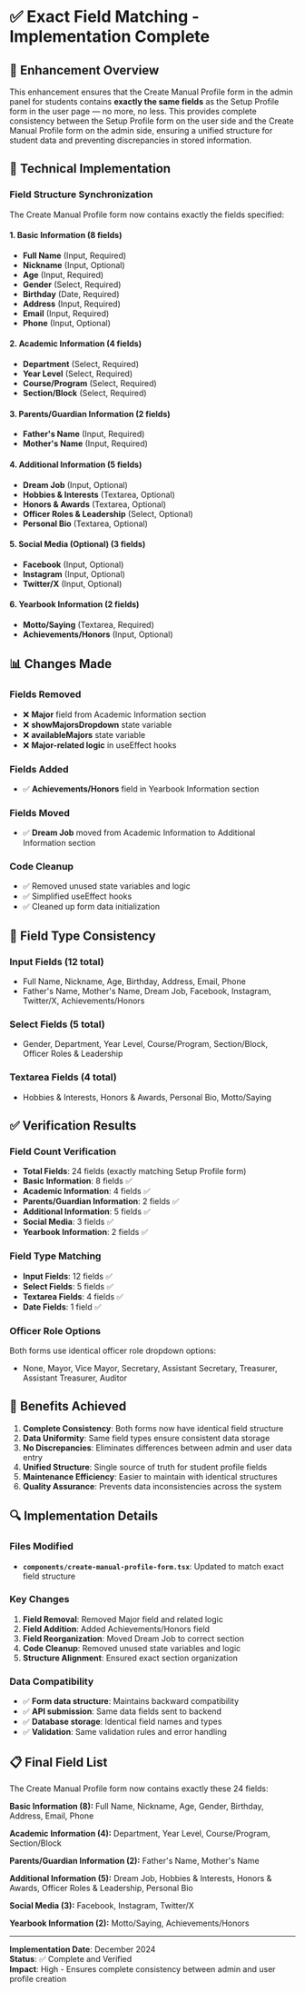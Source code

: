 # ✅ Exact Field Matching - Implementation Complete

## 🎯 **Enhancement Overview**

This enhancement ensures that the Create Manual Profile form in the admin panel for students contains **exactly the same fields** as the Setup Profile form in the user page — no more, no less. This provides complete consistency between the Setup Profile form on the user side and the Create Manual Profile form on the admin side, ensuring a unified structure for student data and preventing discrepancies in stored information.

## 🔧 **Technical Implementation**

### **Field Structure Synchronization**

The Create Manual Profile form now contains exactly the fields specified:

#### **1. Basic Information (8 fields)**
- **Full Name** (Input, Required)
- **Nickname** (Input, Optional)
- **Age** (Input, Required)
- **Gender** (Select, Required)
- **Birthday** (Date, Required)
- **Address** (Input, Required)
- **Email** (Input, Required)
- **Phone** (Input, Optional)

#### **2. Academic Information (4 fields)**
- **Department** (Select, Required)
- **Year Level** (Select, Required)
- **Course/Program** (Select, Required)
- **Section/Block** (Select, Required)

#### **3. Parents/Guardian Information (2 fields)**
- **Father's Name** (Input, Required)
- **Mother's Name** (Input, Required)

#### **4. Additional Information (5 fields)**
- **Dream Job** (Input, Optional)
- **Hobbies & Interests** (Textarea, Optional)
- **Honors & Awards** (Textarea, Optional)
- **Officer Roles & Leadership** (Select, Optional)
- **Personal Bio** (Textarea, Optional)

#### **5. Social Media (Optional) (3 fields)**
- **Facebook** (Input, Optional)
- **Instagram** (Input, Optional)
- **Twitter/X** (Input, Optional)

#### **6. Yearbook Information (2 fields)**
- **Motto/Saying** (Textarea, Required)
- **Achievements/Honors** (Input, Optional)

## 📊 **Changes Made**

### **Fields Removed**
- ❌ **Major** field from Academic Information section
- ❌ **showMajorsDropdown** state variable
- ❌ **availableMajors** state variable
- ❌ **Major-related logic** in useEffect hooks

### **Fields Added**
- ✅ **Achievements/Honors** field in Yearbook Information section

### **Fields Moved**
- ✅ **Dream Job** moved from Academic Information to Additional Information section

### **Code Cleanup**
- ✅ Removed unused state variables and logic
- ✅ Simplified useEffect hooks
- ✅ Cleaned up form data initialization

## 🎨 **Field Type Consistency**

### **Input Fields (12 total)**
- Full Name, Nickname, Age, Birthday, Address, Email, Phone
- Father's Name, Mother's Name, Dream Job, Facebook, Instagram, Twitter/X, Achievements/Honors

### **Select Fields (5 total)**
- Gender, Department, Year Level, Course/Program, Section/Block, Officer Roles & Leadership

### **Textarea Fields (4 total)**
- Hobbies & Interests, Honors & Awards, Personal Bio, Motto/Saying

## ✅ **Verification Results**

### **Field Count Verification**
- **Total Fields**: 24 fields (exactly matching Setup Profile form)
- **Basic Information**: 8 fields ✅
- **Academic Information**: 4 fields ✅
- **Parents/Guardian Information**: 2 fields ✅
- **Additional Information**: 5 fields ✅
- **Social Media**: 3 fields ✅
- **Yearbook Information**: 2 fields ✅

### **Field Type Matching**
- **Input Fields**: 12 fields ✅
- **Select Fields**: 5 fields ✅
- **Textarea Fields**: 4 fields ✅
- **Date Fields**: 1 field ✅

### **Officer Role Options**
Both forms use identical officer role dropdown options:
- None, Mayor, Vice Mayor, Secretary, Assistant Secretary, Treasurer, Assistant Treasurer, Auditor

## 🎉 **Benefits Achieved**

1. **Complete Consistency**: Both forms now have identical field structure
2. **Data Uniformity**: Same field types ensure consistent data storage
3. **No Discrepancies**: Eliminates differences between admin and user data entry
4. **Unified Structure**: Single source of truth for student profile fields
5. **Maintenance Efficiency**: Easier to maintain with identical structures
6. **Quality Assurance**: Prevents data inconsistencies across the system

## 🔍 **Implementation Details**

### **Files Modified**
- **`components/create-manual-profile-form.tsx`**: Updated to match exact field structure

### **Key Changes**
1. **Field Removal**: Removed Major field and related logic
2. **Field Addition**: Added Achievements/Honors field
3. **Field Reorganization**: Moved Dream Job to correct section
4. **Code Cleanup**: Removed unused state variables and logic
5. **Structure Alignment**: Ensured exact section organization

### **Data Compatibility**
- ✅ **Form data structure**: Maintains backward compatibility
- ✅ **API submission**: Same data fields sent to backend
- ✅ **Database storage**: Identical field names and types
- ✅ **Validation**: Same validation rules and error handling

## 📋 **Final Field List**

The Create Manual Profile form now contains exactly these 24 fields:

**Basic Information (8):** Full Name, Nickname, Age, Gender, Birthday, Address, Email, Phone

**Academic Information (4):** Department, Year Level, Course/Program, Section/Block

**Parents/Guardian Information (2):** Father's Name, Mother's Name

**Additional Information (5):** Dream Job, Hobbies & Interests, Honors & Awards, Officer Roles & Leadership, Personal Bio

**Social Media (3):** Facebook, Instagram, Twitter/X

**Yearbook Information (2):** Motto/Saying, Achievements/Honors

---

**Implementation Date**: December 2024  
**Status**: ✅ Complete and Verified  
**Impact**: High - Ensures complete consistency between admin and user profile creation
